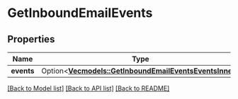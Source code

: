 # GetInboundEmailEvents

## Properties

Name | Type | Description | Notes
------------ | ------------- | ------------- | -------------
**events** | Option<[**Vec<models::GetInboundEmailEventsEventsInner>**](getInboundEmailEvents_events_inner.md)> |  | [optional]

[[Back to Model list]](../README.md#documentation-for-models) [[Back to API list]](../README.md#documentation-for-api-endpoints) [[Back to README]](../README.md)


